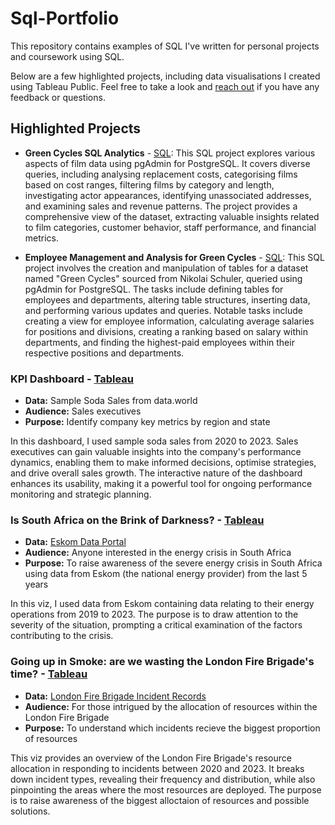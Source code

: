# Sql-Portfolio
This repository contains examples of SQL I've written for personal projects and coursework using SQL.

Below are a few highlighted projects, including data visualisations I created using Tableau Public. Feel free to take a look and [reach out](https://www.linkedin.com/in/katy-b-3a0147282/) if you have any feedback or questions.

## Highlighted Projects

* **Green Cycles SQL Analytics** - [SQL](https://github.com/katy-bond21/Sql-Portfolio/blob/main/Green%20Cycles%20SQL%20Analytics): This SQL project explores various aspects of film data using pgAdmin for PostgreSQL. It covers diverse queries, including analysing replacement costs, categorising films based on cost ranges, filtering films by category and length, investigating actor appearances, identifying unassociated addresses, and examining sales and revenue patterns. The project provides a comprehensive view of the dataset, extracting valuable insights related to film categories, customer behavior, staff performance, and financial metrics.
  
* **Employee Management and Analysis for Green Cycles** - [SQL](https://github.com/katy-bond21/Sql-Portfolio/blob/main/Employee%20Management%20and%20Analysis%20for%20Green%20Cycles): This SQL project involves the creation and manipulation of tables for a dataset named "Green Cycles" sourced from Nikolai Schuler, queried using pgAdmin for PostgreSQL. The tasks include defining tables for employees and departments, altering table structures, inserting data, and performing various updates and queries. Notable tasks include creating a view for employee information, calculating average salaries for positions and divisions, creating a ranking based on salary within departments, and finding the highest-paid employees within their respective positions and departments.

### KPI Dashboard - [Tableau](https://public.tableau.com/app/profile/katy.bond/viz/KPIDashboard_17071400266680/Dashboard1) 
- **Data:** Sample Soda Sales from data.world
- **Audience:** Sales executives
- **Purpose:** Identify company key metrics by region and state

In this dashboard, I used sample soda sales from 2020 to 2023. Sales executives can gain valuable insights into the company's performance dynamics, enabling them to make informed decisions, optimise strategies, and drive overall sales growth. The interactive nature of the dashboard enhances its usability, making it a powerful tool for ongoing performance monitoring and strategic planning.

### Is South Africa on the Brink of Darkness? - [Tableau](https://public.tableau.com/app/profile/katy.bond/viz/IsSouthAfricaontheBrinkofDarkness/IsSouthAfricaontheBrinkofDarkness3)
- **Data:** [Eskom Data Portal](https://www.eskom.co.za/dataportal/)
- **Audience:** Anyone interested in the energy crisis in South Africa
- **Purpose:** To raise awareness of the severe energy crisis in South Africa using data from Eskom (the national energy provider) from the last 5 years

In this viz, I used data from Eskom containing data relating to their energy operations from 2019 to 2023.  The purpose is to draw attention to the severity of the situation, prompting a critical examination of the factors contributing to the crisis.

### Going up in Smoke: are we wasting the London Fire Brigade's time? - [Tableau](https://public.tableau.com/app/profile/katy.bond/viz/KatyBond-LFBDraft41/GoingupinSmoke)
- **Data:** [London Fire Brigade Incident Records](https://data.london.gov.uk/dataset/london-fire-brigade-incident-records)
- **Audience:** For those intrigued by the allocation of resources within the London Fire Brigade
- **Purpose:** To understand which incidents recieve the biggest proportion of resources

This viz provides an overview of the London Fire Brigade's resource allocation in responding to incidents between 2020 and 2023. It breaks down incident types, revealing their frequency and distribution, while also pinpointing the areas where the most resources are deployed. The purpose is to raise awareness of the biggest alloctaion of resources and possible solutions.


